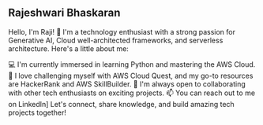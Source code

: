 ## Rajeshwari Bhaskaran

Hello, I'm Raji! 👋 I'm a technology enthusiast with a strong passion for Generative AI, Cloud well-architected frameworks, and serverless architecture. Here's a little about me:

💻 I'm currently immersed in learning Python and mastering the AWS Cloud.
🚀 I love challenging myself with AWS Cloud Quest, and my go-to resources are HackerRank and AWS SkillBuilder.
👥 I'm always open to collaborating with other tech enthusiasts on exciting projects.
📫 You can reach out to me on LinkedIn]
Let's connect, share knowledge, and build amazing tech projects together!

